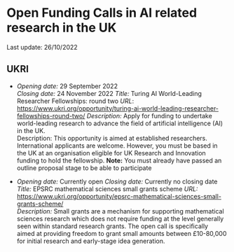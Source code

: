 # Open Funding Calls in AI related research in the UK

Last update: 26/10/2022

## UKRI


- *Opening date:* 29 September 2022  
  *Closing date:* 24 November 2022
  *Title:* Turing AI World-Leading Researcher Fellowships: round two
  *URL*:  https://www.ukri.org/opportunity/turing-ai-world-leading-researcher-fellowships-round-two/
  *Description:* Apply for funding to undertake world-leading research to advance the field of artificial intelligence (AI) in the UK.  
Description: This opportunity is aimed at established researchers. International applicants are welcome. However, you must be based in the UK at an organisation eligible for UK Research and Innovation funding to hold the fellowship.
 **Note:** You must already have passed an outline proposal stage to be able to participate


- *Opening date:* Currently open
  *Closing date:* Currently no closing date
  *Title:* EPSRC mathematical sciences small grants scheme
  *URL:* https://www.ukri.org/opportunity/epsrc-mathematical-sciences-small-grants-scheme/  
  *Description:* Small grants are a mechanism for supporting mathematical sciences research which does not require funding at the level generally seen within standard research grants. The open call is specifically aimed at providing freedom to grant small amounts between £10-80,000 for initial research and early-stage idea generation.
